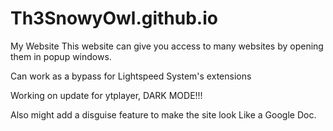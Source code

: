 # Th3SnowyOwl.github.io
My Website
This website can give you access to many websites by opening them in popup windows.


Can work as a bypass for Lightspeed System's extensions


Working on update for ytplayer, DARK MODE!!!

Also might add a disguise feature to make the site look Like a Google Doc.
